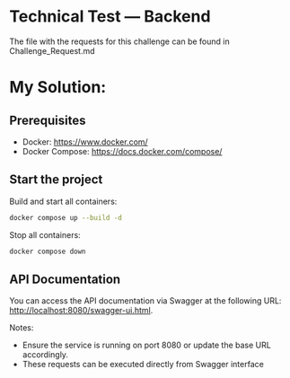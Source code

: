 # Technical Test — Backend
The file with the requests for this challenge can be found in Challenge_Request.md

# My Solution:

## Prerequisites
- Docker: https://www.docker.com/
- Docker Compose: https://docs.docker.com/compose/

## Start the project

Build and start all containers:
```bash
docker compose up --build -d
```

Stop all containers:
```bash
docker compose down
```

## API Documentation

You can access the API documentation via Swagger at the following URL: [http://localhost:8080/swagger-ui.html](http://localhost:8080/swagger-ui.html).

Notes:
- Ensure the service is running on port 8080 or update the base URL accordingly.
- These requests can be executed directly from Swagger interface
